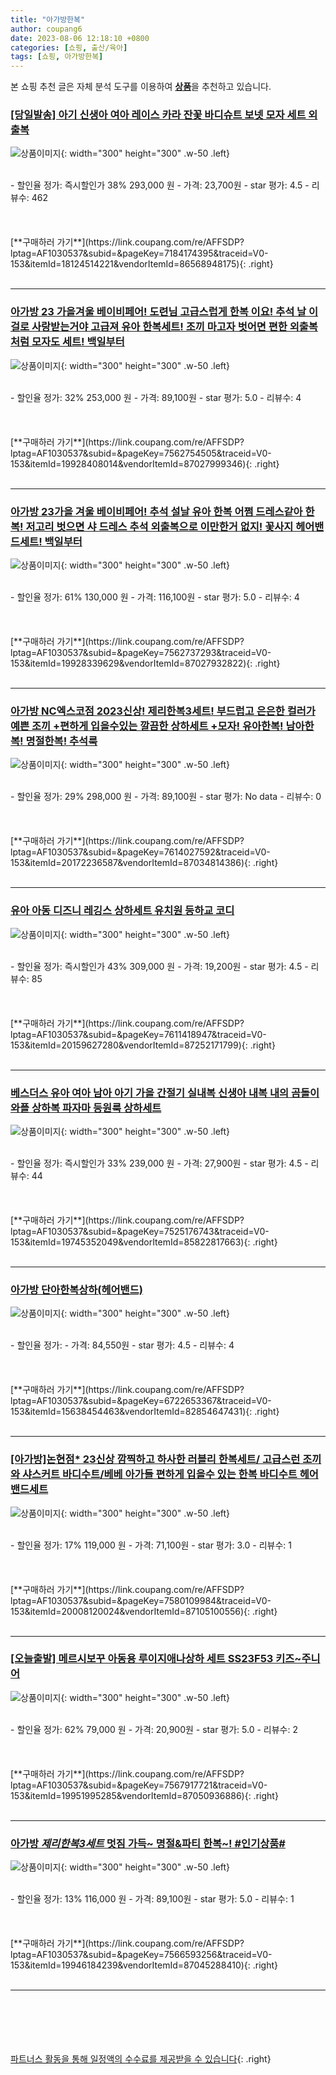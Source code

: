 ```yaml
---
title: "아가방한복"
author: coupang6
date: 2023-08-06 12:18:10 +0800
categories: [쇼핑, 출산/육아]
tags: [쇼핑, 아가방한복]
---
```


본 쇼핑 추천 글은 자체 분석 도구를 이용하여 [**상품**](https://link.coupang.com/a/bao1ui)을 추천하고 있습니다.

### [[당일발송] 아기 신생아 여아 레이스 카라 잔꽃 바디슈트 보넷 모자 세트 외출복](https://link.coupang.com/re/AFFSDP?lptag=AF1030537&subid=&pageKey=7184174395&traceid=V0-153&itemId=18124514221&vendorItemId=86568948175)

![상품이미지](https://thumbnail10.coupangcdn.com/thumbnails/remote/230x230ex/image/vendor_inventory/7f9a/778de0a76f51f93566db06f5424b23b8312b244760bfe3a897e36933f980.jpg){: width="300" height="300" .w-50 .left}


<br>
- 할인율 정가: 즉시할인가 38%  293,000   원
- 가격: 23,700원
- star 평가: 4.5
- 리뷰수: 462
<br>
<br>
<br>
<br>
[**구매하러 가기**](https://link.coupang.com/re/AFFSDP?lptag=AF1030537&subid=&pageKey=7184174395&traceid=V0-153&itemId=18124514221&vendorItemId=86568948175){: .right}
<br>
<br>

---

### [아가방 23 가을겨울 베이비페어! 도련님 고급스럽게 한복 이요! 추석 날 이걸로 사랑받는거야 고급져 유아 한복세트! 조끼 마고자 벗어면 편한 외출복처럼 모자도 세트! 백일부터](https://link.coupang.com/re/AFFSDP?lptag=AF1030537&subid=&pageKey=7562754505&traceid=V0-153&itemId=19928408014&vendorItemId=87027999346)

![상품이미지](https://thumbnail6.coupangcdn.com/thumbnails/remote/230x230ex/image/vendor_inventory/29ee/b8e83c8448456cbd718fdd3f632a1d10d2d0433fe4f24e19ac62efbb5457.jpg){: width="300" height="300" .w-50 .left}


<br>
- 할인율 정가: 32%  253,000   원
- 가격: 89,100원
- star 평가: 5.0
- 리뷰수: 4
<br>
<br>
<br>
<br>
[**구매하러 가기**](https://link.coupang.com/re/AFFSDP?lptag=AF1030537&subid=&pageKey=7562754505&traceid=V0-153&itemId=19928408014&vendorItemId=87027999346){: .right}
<br>
<br>

---

### [아가방 23가을 겨울 베이비페어! 추석 설날 유아 한복 어쩜 드레스같아 한복! 저고리 벗으면 샤 드레스 추석 외출복으로 이만한거 없지! 꽃사지 헤어밴드세트! 백일부터](https://link.coupang.com/re/AFFSDP?lptag=AF1030537&subid=&pageKey=7562737293&traceid=V0-153&itemId=19928339629&vendorItemId=87027932822)

![상품이미지](https://thumbnail6.coupangcdn.com/thumbnails/remote/230x230ex/image/vendor_inventory/abf5/4c7bbb1e7c330824a2ec2bc00fbd3fd43f85798119f5179fd181f0344b85.jpg){: width="300" height="300" .w-50 .left}


<br>
- 할인율 정가: 61%  130,000   원
- 가격: 116,100원
- star 평가: 5.0
- 리뷰수: 4
<br>
<br>
<br>
<br>
[**구매하러 가기**](https://link.coupang.com/re/AFFSDP?lptag=AF1030537&subid=&pageKey=7562737293&traceid=V0-153&itemId=19928339629&vendorItemId=87027932822){: .right}
<br>
<br>

---

### [아가방 NC엑스코점 2023신상! 제리한복3세트! 부드럽고 은은한 컬러가 예쁜 조끼 +편하게 입을수있는 깔끔한 상하세트 +모자! 유아한복! 남아한복! 명절한복! 추석룩](https://link.coupang.com/re/AFFSDP?lptag=AF1030537&subid=&pageKey=7614027592&traceid=V0-153&itemId=20172236587&vendorItemId=87034814386)

![상품이미지](https://thumbnail7.coupangcdn.com/thumbnails/remote/230x230ex/image/vendor_inventory/061e/3b99d5bb025ec9883c2eba288571968249dc16d4b97446ee16eff5b4314d.jpg){: width="300" height="300" .w-50 .left}


<br>
- 할인율 정가: 29%  298,000   원
- 가격: 89,100원
- star 평가: No data
- 리뷰수: 0
<br>
<br>
<br>
<br>
[**구매하러 가기**](https://link.coupang.com/re/AFFSDP?lptag=AF1030537&subid=&pageKey=7614027592&traceid=V0-153&itemId=20172236587&vendorItemId=87034814386){: .right}
<br>
<br>

---

### [유아 아동 디즈니 레깅스 상하세트 유치원 등하교 코디](https://link.coupang.com/re/AFFSDP?lptag=AF1030537&subid=&pageKey=7611418947&traceid=V0-153&itemId=20159627280&vendorItemId=87252171799)

![상품이미지](https://thumbnail6.coupangcdn.com/thumbnails/remote/230x230ex/image/vendor_inventory/a048/03372592193992ce4c55ce84ded3b09f844cd710e67fa061fd11be7a9a0b.jpg){: width="300" height="300" .w-50 .left}


<br>
- 할인율 정가: 즉시할인가 43%  309,000   원
- 가격: 19,200원
- star 평가: 4.5
- 리뷰수: 85
<br>
<br>
<br>
<br>
[**구매하러 가기**](https://link.coupang.com/re/AFFSDP?lptag=AF1030537&subid=&pageKey=7611418947&traceid=V0-153&itemId=20159627280&vendorItemId=87252171799){: .right}
<br>
<br>

---

### [베스더스 유아 여아 남아 아기 가을 간절기 실내복 신생아 내복 내의 곰돌이 와플 상하복 파자마 등원룩 상하세트](https://link.coupang.com/re/AFFSDP?lptag=AF1030537&subid=&pageKey=7525176743&traceid=V0-153&itemId=19745352049&vendorItemId=85822817663)

![상품이미지](https://thumbnail7.coupangcdn.com/thumbnails/remote/230x230ex/image/vendor_inventory/723b/84a5ab70a7a81aa9d368fdf0d8a548acbb6cf614a828e54968e95a2e9e3d.jpg){: width="300" height="300" .w-50 .left}


<br>
- 할인율 정가: 즉시할인가 33%  239,000   원
- 가격: 27,900원
- star 평가: 4.5
- 리뷰수: 44
<br>
<br>
<br>
<br>
[**구매하러 가기**](https://link.coupang.com/re/AFFSDP?lptag=AF1030537&subid=&pageKey=7525176743&traceid=V0-153&itemId=19745352049&vendorItemId=85822817663){: .right}
<br>
<br>

---

### [아가방 단아한복상하(헤어밴드)](https://link.coupang.com/re/AFFSDP?lptag=AF1030537&subid=&pageKey=6722653367&traceid=V0-153&itemId=15638454463&vendorItemId=82854647431)

![상품이미지](https://thumbnail10.coupangcdn.com/thumbnails/remote/230x230ex/image/vendor_inventory/a330/d0d853a5cbfc2f2b5d61fe7247f04f63d5f9edfe864e58cf4c1f4e63443b.jpeg){: width="300" height="300" .w-50 .left}


<br>
- 할인율 정가: 
- 가격: 84,550원
- star 평가: 4.5
- 리뷰수: 4
<br>
<br>
<br>
<br>
[**구매하러 가기**](https://link.coupang.com/re/AFFSDP?lptag=AF1030537&subid=&pageKey=6722653367&traceid=V0-153&itemId=15638454463&vendorItemId=82854647431){: .right}
<br>
<br>

---

### [[아가방]논현점* 23신상 깜찍하고 하사한 러블리 한복세트/ 고급스런 조끼와 샤스커트 바디수트/베베 아가들 편하게 입을수 있는 한복 바디수트 헤어밴드세트](https://link.coupang.com/re/AFFSDP?lptag=AF1030537&subid=&pageKey=7580109984&traceid=V0-153&itemId=20008120024&vendorItemId=87105100556)

![상품이미지](https://thumbnail9.coupangcdn.com/thumbnails/remote/230x230ex/image/vendor_inventory/5f07/c9465f5442a3cb7f579aad026d3075a42c2069b60ab49266810c8f7faef6.jpg){: width="300" height="300" .w-50 .left}


<br>
- 할인율 정가: 17%  119,000   원
- 가격: 71,100원
- star 평가: 3.0
- 리뷰수: 1
<br>
<br>
<br>
<br>
[**구매하러 가기**](https://link.coupang.com/re/AFFSDP?lptag=AF1030537&subid=&pageKey=7580109984&traceid=V0-153&itemId=20008120024&vendorItemId=87105100556){: .right}
<br>
<br>

---

### [[오늘출발] 메르시보꾸 아동용 루이지애나상하 세트 SS23F53 키즈~주니어](https://link.coupang.com/re/AFFSDP?lptag=AF1030537&subid=&pageKey=7567917721&traceid=V0-153&itemId=19951995285&vendorItemId=87050936886)

![상품이미지](https://thumbnail9.coupangcdn.com/thumbnails/remote/230x230ex/image/vendor_inventory/83d6/1d2052156eb77437cf630bd8527b203aad6b173e87a641ff939970e883aa.jpg){: width="300" height="300" .w-50 .left}


<br>
- 할인율 정가: 62%  79,000   원
- 가격: 20,900원
- star 평가: 5.0
- 리뷰수: 2
<br>
<br>
<br>
<br>
[**구매하러 가기**](https://link.coupang.com/re/AFFSDP?lptag=AF1030537&subid=&pageKey=7567917721&traceid=V0-153&itemId=19951995285&vendorItemId=87050936886){: .right}
<br>
<br>

---

### [아가방 *제리한복3세트* 멋짐 가득~ 명절&파티 한복~! #인기상품#](https://link.coupang.com/re/AFFSDP?lptag=AF1030537&subid=&pageKey=7566593256&traceid=V0-153&itemId=19946184239&vendorItemId=87045288410)

![상품이미지](https://thumbnail9.coupangcdn.com/thumbnails/remote/230x230ex/image/vendor_inventory/d10d/7d5ac5e38a2b115ca1cb855b5bf4a296c561018bae9ab8fb36b6eb02eaeb.jpg){: width="300" height="300" .w-50 .left}


<br>
- 할인율 정가: 13%  116,000   원
- 가격: 89,100원
- star 평가: 5.0
- 리뷰수: 1
<br>
<br>
<br>
<br>
[**구매하러 가기**](https://link.coupang.com/re/AFFSDP?lptag=AF1030537&subid=&pageKey=7566593256&traceid=V0-153&itemId=19946184239&vendorItemId=87045288410){: .right}
<br>
<br>

---
<br><br><br><br><br> [파트너스 활동을 통해 일정액의 수수료를 제공받을 수 있습니다](https://link.coupang.com/a/bao1ui){: .right}